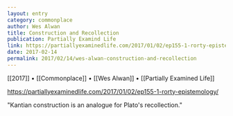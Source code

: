 ```yaml
---
layout: entry
category: commonplace
author: Wes Alwan
title: Construction and Recollection
publication: Partially Examind Life
link: https://partiallyexaminedlife.com/2017/01/02/ep155-1-rorty-epistemology/
date: 2017-02-14
permalink: 2017/02/14/wes-alwan-construction-and-recollection
---
```


[[2017]] • [[Commonplace]] • [[Wes Alwan]] • [[Partially Examined Life]] 

https://partiallyexaminedlife.com/2017/01/02/ep155-1-rorty-epistemology/

"Kantian construction is an analogue for Plato's recollection."
